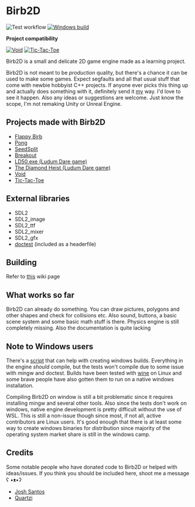 # Birb2D
![Test workflow](https://github.com/toasterbirb/birb2d/actions/workflows/run_tests.yml/badge.svg)
[![Windows build](https://github.com/Toasterbirb/Birb2D/actions/workflows/windows_build.yml/badge.svg)](https://github.com/Toasterbirb/Birb2D/actions/workflows/windows_build.yml)

**Project compatibility**

[![Void](https://github.com/Toasterbirb/Birb2D/actions/workflows/void_compat.yml/badge.svg)](https://github.com/Toasterbirb/Birb2D/actions/workflows/void_compat.yml)
[![Tic-Tac-Toe](https://github.com/Toasterbirb/Birb2D/actions/workflows/tic-tac-toe_compat.yml/badge.svg)](https://github.com/Toasterbirb/Birb2D/actions/workflows/tic-tac-toe_compat.yml)


Birb2D is a small and delicate 2D game engine made as a learning project.

Birb2D is not meant to be *production* quality, but there's a chance it can be used to make some games. Expect segfaults and all that usual stuff that come with newbie hobbyist C++ projects. If anyone ever picks this thing up and actually does something with it, definitely send it [my](https://github.com/Toasterbirb) way. I'd love to see it happen. Also any ideas or suggestions are welcome. Just know the scope, I'm not remaking Unity or Unreal Engine.

## Projects made with Birb2D
- [Flappy Birb](https://github.com/Toasterbirb/Flappy-Birb)
- [Pong](https://github.com/Toasterbirb/Pong)
- [SeedSplit](https://github.com/Toasterbirb/SeedSplit)
- [Breakout](https://github.com/Toasterbirb/Breakout)
- [LD50.exe (Ludum Dare game)](https://ldjam.com/events/ludum-dare/50/ld50-exe)
- [The Diamond Heist (Ludum Dare game)](https://ldjam.com/events/ludum-dare/51/the-diamond-heist)
- [Void](https://github.com/Toasterbirb/Void)
- [Tic-Tac-Toe](https://github.com/Toasterbirb/tic-tac-toe)

## External libraries
- SDL2
- SDL2_image
- SDL2_ttf
- SDL2_mixer
- SDL2_gfx
- [doctest](https://github.com/doctest/doctest) (included as a headerfile)

## Building
Refer to [this](https://github.com/Toasterbirb/Birb2D/wiki/Setup) wiki page

## What works so far
Birb2D can already do something. You can draw pictures, polygons and other shapes and check for collisions etc. Also sound, buttons, a basic scene system and some basic math stuff is there. Physics engine is still completely missing. Also the documentation is quite lacking

## Note to Windows users
There's a [script](https://github.com/Toasterbirb/Birb2D/blob/master/scripts/win_build.sh) that can help with creating windows builds. Everything in the engine *should* compile, but the tests won't compile due to some issue with mingw and doctest. Builds have been tested with [wine](https://www.winehq.org/) on Linux and some brave people have also gotten them to run on a native windows installation.

Compiling Birb2D on window is still a bit problematic since it requires installing mingw and several other tools. Also since the tests don't work on windows, native engine development is pretty difficult without the use of WSL. This is still a non-issue though since most, if not all, active contributors are Linux users. It's good enough that there is at least some way to create windows binaries for distribution since majority of the operating system market share is still in the windows camp.

## Credits
Some notable people who have donated code to Birb2D or helped with ideas/issues. If you think you should be included here, shoot me a message ʕ •ᴥ•ʔ
- [Josh Santos](https://github.com/thatnerdjosh)
- [Quartzi](https://github.com/realQuartzi)
